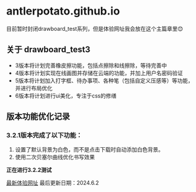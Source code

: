 # antlerpotato.github.io
目前暂时封闭drawboard_test系列，但是体验网址我会放在这个主篇章里😊

## 关于 drawboard_test3
- 3版本将计划完善橡皮擦功能，包括点擦除和线擦除，等待完善中
- 4版本将计划实现在线画图并存储在云端的功能，并加上用户名密码验证
- 5版本将计划加入打字框、待办事项、各种笔（包括自定义压感等）等功能，并进行布局优化
- 6版本将计划进行ui美化，专注于css的修缮

## 版本功能优化记录
### 3.2.1版本完成了以下功能：
1. 设置了默认背景为白色，而不是点击下载时自动添加白色背景。
2. 使用二次贝塞尔曲线优化书写效果

**正在进行3.2.2测试**

[最新体验网址](https://antlerpotato.github.io/drawboard_test3/)
最后更新日期：2024.6.2
